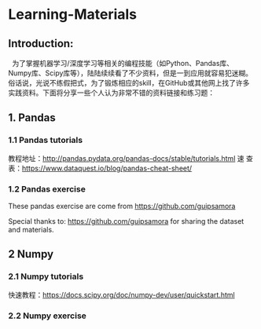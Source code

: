 # Learning-Materials
## Introduction:
   为了掌握机器学习/深度学习等相关的编程技能（如Python、Pandas库、Numpy库、Scipy库等），陆陆续续看了不少资料，但是一到应用就容易犯迷糊。俗话说，光说不练假把式，为了锻炼相应的skill，在GitHub或其他网上找了许多实践资料。下面将分享一些个人认为非常不错的资料链接和练习题：

## 1. Pandas
### 1.1 Pandas tutorials
教程地址：http://pandas.pydata.org/pandas-docs/stable/tutorials.html
速 查 表：https://www.dataquest.io/blog/pandas-cheat-sheet/

### 1.2 Pandas exercise
These pandas exercise are come from https://github.com/guipsamora

Special thanks to: https://github.com/guipsamora for sharing the dataset and materials.

## 2 Numpy 
### 2.1 Numpy tutorials
快速教程：https://docs.scipy.org/doc/numpy-dev/user/quickstart.html

### 2.2 Numpy exercise


###








